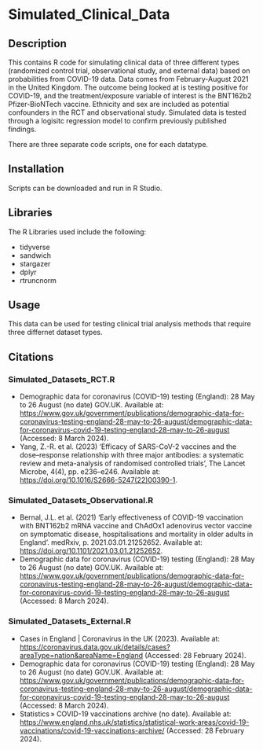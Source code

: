 
# Simulated_Clinical_Data


## Description

This contains R code for simulating clinical data of three different types (randomized control trial, observational study, and external data) based on probabilities from COVID-19 data.  Data comes from February-August 2021 in the United Kingdom. The outcome being looked at is testing positive for COVID-19, and the treatment/exposure variable of interest is the BNT162b2 Pfizer-BioNTech vaccine.  Ethnicity and sex are included as potential confounders in the RCT and observational study.  Simulated data is tested through a logisitc regression model to confirm previously published findings.

There are three separate code scripts, one for each datatype.

## Installation

Scripts can be downloaded and run in R Studio.

## Libraries

The R Libraries used include the following:

- tidyverse
- sandwich
- stargazer
- dplyr
- rtruncnorm

## Usage

This data can be used for testing clinical trial analysis methods that require three differnet dataset types.

## Citations

### Simulated_Datasets_RCT.R

- Demographic data for coronavirus (COVID-19) testing (England): 28 May to 26 August (no date) GOV.UK. Available at: https://www.gov.uk/government/publications/demographic-data-for-coronavirus-testing-england-28-may-to-26-august/demographic-data-for-coronavirus-covid-19-testing-england-28-may-to-26-august (Accessed: 8 March 2024).
- Yang, Z.-R. et al. (2023) ‘Efficacy of SARS-CoV-2 vaccines and the dose–response relationship with three major antibodies: a systematic review and meta-analysis of randomised controlled trials’, The Lancet Microbe, 4(4), pp. e236–e246. Available at: https://doi.org/10.1016/S2666-5247(22)00390-1.


### Simulated_Datasets_Observational.R

- Bernal, J.L. et al. (2021) ‘Early effectiveness of COVID-19 vaccination with BNT162b2 mRNA vaccine and ChAdOx1 adenovirus vector vaccine on symptomatic disease, hospitalisations and mortality in older adults in England’. medRxiv, p. 2021.03.01.21252652. Available at: https://doi.org/10.1101/2021.03.01.21252652.
- Demographic data for coronavirus (COVID-19) testing (England): 28 May to 26 August (no date) GOV.UK. Available at: https://www.gov.uk/government/publications/demographic-data-for-coronavirus-testing-england-28-may-to-26-august/demographic-data-for-coronavirus-covid-19-testing-england-28-may-to-26-august (Accessed: 8 March 2024).


### Simulated_Datasets_External.R

- Cases in England | Coronavirus in the UK (2023). Available at: https://coronavirus.data.gov.uk/details/cases?areaType=nation&areaName=England (Accessed: 28 February 2024).
- Demographic data for coronavirus (COVID-19) testing (England): 28 May to 26 August (no date) GOV.UK. Available at: https://www.gov.uk/government/publications/demographic-data-for-coronavirus-testing-england-28-may-to-26-august/demographic-data-for-coronavirus-covid-19-testing-england-28-may-to-26-august (Accessed: 8 March 2024).
- Statistics » COVID-19 vaccinations archive (no date). Available at: https://www.england.nhs.uk/statistics/statistical-work-areas/covid-19-vaccinations/covid-19-vaccinations-archive/ (Accessed: 28 February 2024).






